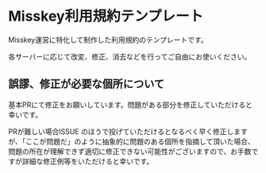 # Misskey利用規約テンプレート

Misskey運営に特化して制作した利用規約のテンプレートです。

各サーバーに応じて改変、修正、消去などを行ってご自由にお使いください。

## 誤謬、修正が必要な個所について

基本PRにて修正をお願いしています。問題がある部分を修正していただけると幸いです。

PRが難しい場合ISSUE
のほうで投げていただけるとなるべく早く修正しますが、「ここが問題だ」のように抽象的に問題のある個所を指摘して頂いた場合、問題の所在が理解できず適切に修正できない可能性がございますので、お手数ですが詳細な修正例等をいただけると幸いです。